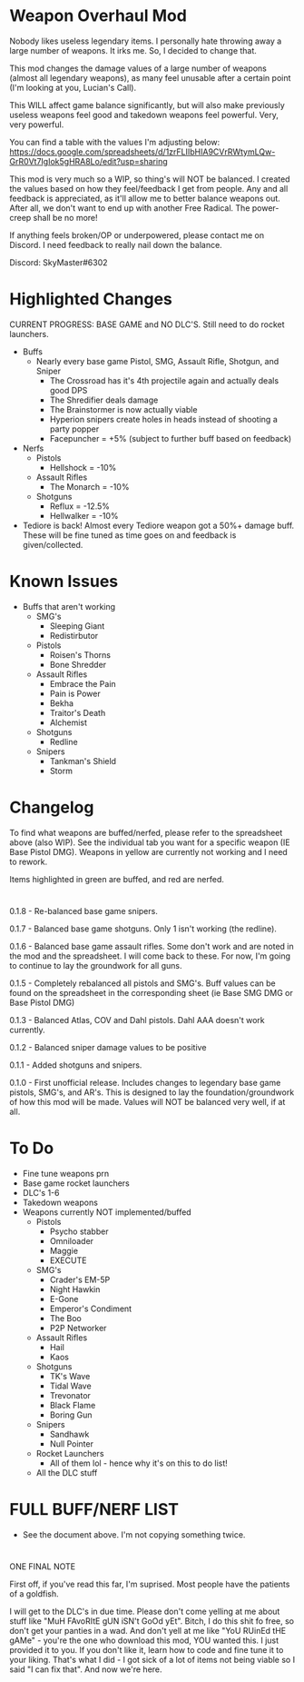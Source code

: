 # Weapon Overhaul Mod

Nobody likes useless legendary items. I personally hate throwing away a large number of weapons. It irks me. So, I decided to change that.

This mod changes the damage values of a large number of weapons (almost all legendary weapons), as many feel unusable after a certain point (I'm looking at you, Lucian's Call).

This WILL affect game balance significantly, but will also make previously useless weapons feel good and takedown weapons feel powerful. Very, very powerful.

You can find a table with the values I'm adjusting below:
https://docs.google.com/spreadsheets/d/1zrFLIIbHIA9CVrRWtymLQw-GrR0Vt7IgIok5gHRA8Lo/edit?usp=sharing


This mod is very much so a WIP, so thing's will NOT be balanced. I created the values based on how they feel/feedback I get from people. Any and all feedback is appreciated, as it'll allow me to better balance weapons out. After all, we don't want to end up with another Free Radical. The power-creep shall be no more!

If anything feels broken/OP or underpowered, please contact me on Discord. I need feedback to really nail down the balance. 

Discord: SkyMaster#6302

# Highlighted Changes

CURRENT PROGRESS: BASE GAME and NO DLC'S. Still need to do rocket launchers.

- Buffs
  - Nearly every base game Pistol, SMG, Assault Rifle, Shotgun, and Sniper
    - The Crossroad has it's 4th projectile again and actually deals good DPS
    - The Shredifier deals damage
    - The Brainstormer is now actually viable
    - Hyperion snipers create holes in heads instead of shooting a party popper
    - Facepuncher = +5% (subject to further buff based on feedback)
- Nerfs
  - Pistols
    - Hellshock = -10%
  - Assault Rifles
    - The Monarch = -10%
  - Shotguns
    - Reflux  = -12.5%
    - Hellwalker = -10%
- Tediore is back! Almost every Tediore weapon got a 50%+ damage buff. These will be fine tuned as time goes on and feedback is given/collected.

# Known Issues

- Buffs that aren't working 
  - SMG's
    - Sleeping Giant
    - Redistirbutor
  - Pistols
    - Roisen's Thorns
    - Bone Shredder
  - Assault Rifles
    - Embrace the Pain
    - Pain is Power
    - Bekha
    - Traitor's Death
    - Alchemist
  - Shotguns
    - Redline
  - Snipers
    - Tankman's Shield
    - Storm

# Changelog

To find what weapons are buffed/nerfed, please refer to the spreadsheet above (also WIP). See the individual tab you want for a specific weapon (IE Base Pistol DMG). Weapons in yellow are currently not working and I need to rework. 

Items highlighted in green are buffed, and red are nerfed.

#

0.1.8 - Re-balanced base game snipers.

0.1.7 - Balanced base game shotguns. Only 1 isn't working (the redline).

0.1.6 - Balanced base game assault rifles. Some don't work and are noted in the mod and the spreadsheet. I will come back to these. For now, I'm going to continue to lay the groundwork for all guns.

0.1.5 - Completely rebalanced all pistols and SMG's. Buff values can be found on the spreadsheet in the corresponding sheet (ie Base SMG DMG or Base Pistol DMG)

0.1.3 - Balanced Atlas, COV and Dahl pistols. Dahl AAA doesn't work currently.

0.1.2 - Balanced sniper damage values to be positive

0.1.1 - Added shotguns and snipers.

0.1.0 - First unofficial release. Includes changes to legendary base game pistols, SMG's, and AR's. This is designed to lay the foundation/groundwork of how this mod will be made. Values will NOT be balanced very well, if at all.

# To Do

- Fine tune weapons prn
- Base game rocket launchers
- DLC's 1-6
- Takedown weapons
- Weapons currently NOT implemented/buffed
  - Pistols 
    - Psycho stabber
    - Omniloader
    - Maggie
    - EXECUTE
  - SMG's
    - Crader's EM-5P
    - Night Hawkin
    - E-Gone
    - Emperor's Condiment
    - The Boo
    - P2P Networker
  - Assault Rifles
    - Hail
    - Kaos
  - Shotguns
    - TK's Wave
    - Tidal Wave 
    - Trevonator
    - Black Flame
    - Boring Gun
  - Snipers
    - Sandhawk
    - Null Pointer  
  - Rocket Launchers
    - All of them lol - hence why it's on this to do list!
  - All the DLC stuff



# FULL BUFF/NERF LIST

- See the document above. I'm not copying something twice.

#

ONE FINAL NOTE

First off, if you've read this far, I'm suprised. Most people have the patients of a goldfish.

I will get to the DLC's in due time. Please don't come yelling at me about stuff like "MuH FAvoRItE gUN iSN't GoOd yEt".  Bitch, I do this shit fo free, so don't get your panties in a wad. And don't yell at me like "YoU RUinEd tHE gAMe" - you're the one who download this mod, YOU wanted this. I just provided it to you. If you don't like it, learn how to code and fine tune it to your liking. That's what I did - I got sick of a lot of items not being viable so I said "I can fix that". And now we're here.

#
